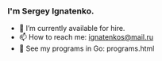 ### I'm Sergey Ignatenko.
- 🔭 I’m currently available for hire.
- 📫 How to reach me: ignatenkos@mail.ru
- 🔭 See my programs in Go: programs.html
